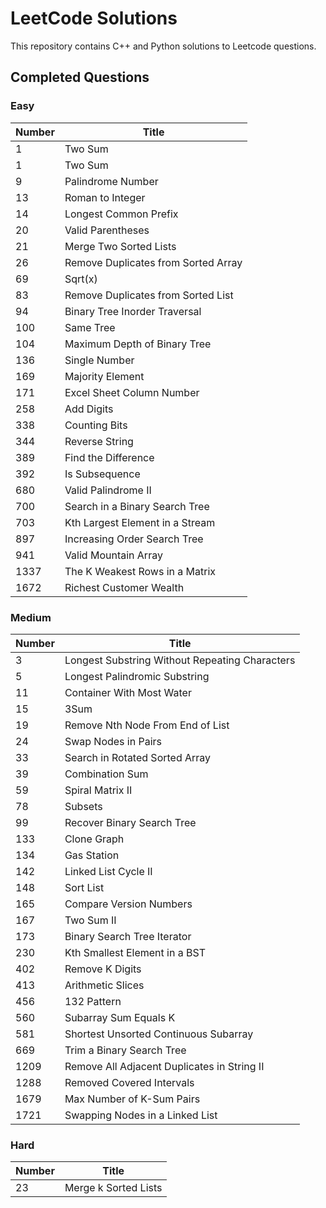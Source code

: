 # LeetCode Solutions

This repository contains C++ and Python solutions to Leetcode questions.

## Completed Questions

### Easy

| Number | Title                               |
|--------|-------------------------------------|
| 1      | Two Sum                             |
| 1      | Two Sum                             |
| 9      | Palindrome Number                   |
| 13     | Roman to Integer                    |
| 14     | Longest Common Prefix               |
| 20     | Valid Parentheses                   |
| 21     | Merge Two Sorted Lists              |
| 26     | Remove Duplicates from Sorted Array |
| 69     | Sqrt(x)                             |
| 83     | Remove Duplicates from Sorted List  |
| 94     | Binary Tree Inorder Traversal       |
| 100    | Same Tree                           |
| 104    | Maximum Depth of Binary Tree        |
| 136    | Single Number                       |
| 169    | Majority Element                    |
| 171    | Excel Sheet Column Number           |
| 258    | Add Digits                          |
| 338    | Counting Bits                       |
| 344    | Reverse String                      |
| 389    | Find the Difference                 |
| 392    | Is Subsequence                      |
| 680    | Valid Palindrome II                 |
| 700    | Search in a Binary Search Tree      |
| 703    | Kth Largest Element in a Stream     |
| 897    | Increasing Order Search Tree        |
| 941    | Valid Mountain Array                |
| 1337   | The K Weakest Rows in a Matrix      |
| 1672   | Richest Customer Wealth             |

### Medium

| Number | Title                                          |
|--------|------------------------------------------------|
| 3      | Longest Substring Without Repeating Characters |
| 5      | Longest Palindromic Substring                  |
| 11     | Container With Most Water                      |
| 15     | 3Sum                                           |
| 19     | Remove Nth Node From End of List               |
| 24     | Swap Nodes in Pairs                            |
| 33     | Search in Rotated Sorted Array                 |
| 39     | Combination Sum                                |
| 59     | Spiral Matrix II                               |
| 78     | Subsets                                        |
| 99     | Recover Binary Search Tree                     |
| 133    | Clone Graph                                    |
| 134    | Gas Station                                    |
| 142    | Linked List Cycle II                           |
| 148    | Sort List                                      |
| 165    | Compare Version Numbers                        |
| 167    | Two Sum II                                     |
| 173    | Binary Search Tree Iterator                    |
| 230    | Kth Smallest Element in a BST                  |
| 402    | Remove K Digits                                |
| 413    | Arithmetic Slices                              |
| 456    | 132 Pattern                                    |
| 560    | Subarray Sum Equals K                          |
| 581    | Shortest Unsorted Continuous Subarray          |
| 669    | Trim a Binary Search Tree                      |
| 1209   | Remove All Adjacent Duplicates in String II    |
| 1288   | Removed Covered Intervals                      |
| 1679   | Max Number of K-Sum Pairs                      |
| 1721   | Swapping Nodes in a Linked List                |

### Hard

| Number | Title                |
|--------|----------------------|
| 23     | Merge k Sorted Lists |
